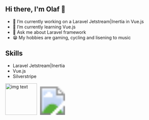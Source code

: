 ## Hi there, I'm Olaf 👋

- 🔭 I’m currently working on a Laravel Jetstream|Inertia in Vue.js
- 🌱 I’m currently learning Vue.js
- 💬 Ask me about Laravel framework 
- 😁 My hobbies are gaming, cycling and lisening to music

## Skills
- Laravel
  Jetstream|Inertia
- Vue.js
- Silverstripe

<img src="" alt="img text" width="100" height="100">

<svg width="90" height="90">       
     <image xlink:href="https://en.wikipedia.org/wiki/Laravel#/media/File:Laravel.svg" src="yourfallback.png" width="90" height="90"/>    
</svg>

<!--
**Olafschouten/Olafschouten** is a ✨ _special_ ✨ repository because its `README.md` (this file) appears on your GitHub profile.

Here are some ideas to get you started:

- 🔭 I’m currently working on ...
- 🌱 I’m currently learning ...
- 👯 I’m looking to collaborate on ...
- 🤔 I’m looking for help with ...
- 💬 Ask me about ...
- 📫 How to reach me: ...
- 😄 Pronouns: ...
- ⚡ Fun fact: ...
-->
